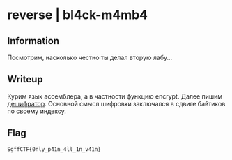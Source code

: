 # reverse | bl4ck-m4mb4

## Information
Посмотрим, насколько честно ты делал вторую лабу...

## Writeup
Курим язык ассемблера, а в частности функцию encrypt. Далее пишим [дешифратор](writeup.py). Основной смысл шифровки заключался в сдвиге байтиков по своему индексу.


## Flag
`SgffCTF{0nly_p41n_4ll_1n_v41n}`